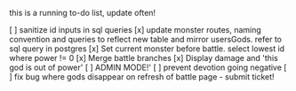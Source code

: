 this is a running to-do list, update often!

[ ] sanitize id inputs in sql queries
[x] update monster routes, naming convention and queries to reflect new table and mirror usersGods. refer to sql query in postgres
[x] Set current monster before battle. select lowest id 
where power != 0 
[x] Merge battle branches
[x] Display damage and 'this god is out of power'
[ ] ADMIN MODE!'
[ ] prevent devotion going negative
[ ] fix bug where gods disappear on refresh of battle page - submit ticket!